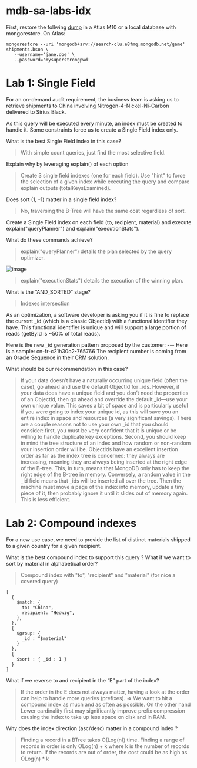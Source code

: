 # mdb-sa-labs-idx

First, restore the follwing [dump](https://s3.eu-west-3.amazonaws.com/sylvain.chambon/saescape/shipments.tar.gz) in a Atlas M10 or a local database with mongorestore.
On Atlas:

```
mongorestore --uri 'mongodb+srv://search-clu.e8fmq.mongodb.net/game' shipments.bson \
   --username='jane.doe' \
   --password='mysuperstrongpwd'
```

# Lab 1: Single Field

For an on-demand audit requirement, the business team is asking us to retrieve shipments to China involving Nitrogen-4-Nickel-Ni-Carbon delivered to Sirius Black.

As this query will be executed every minute, an index must be created to handle it. Some constraints force us to create a Single Field index only.

What is the best Single Field index in this case?

> With simple count queries, just find the most selective field.

Explain why by leveraging explain() of each option

> Create 3 single field indexes (one for each field). Use "hint" to force the selection of a given index while executing the query and compare explain outputs (totalKeysExamined).

Does sort (1, -1) matter in a single field index?

> No, traversing the B-Tree will have the same cost regardless of sort.

Create a Single Field index on each field (to, recipient, material) and execute explain("queryPlanner") and explain("executionStats").

What do these commands achieve?

> explain("queryPlanner") details the plan selected by the query optimizer.

![image](https://user-images.githubusercontent.com/102281652/223132357-2152c163-3b14-4bd1-9476-0ffc87cbad17.png)

> explain("executionStats") details the execution of the winning plan.

What is the “AND_SORTED” stage?

> Indexes intersection

As an optimization, a software developer is asking you if it is fine to replace the current _id (which is a classic ObjectId) with a functional identifier they have.
This functional identifier is unique and will support a large portion of reads (getById is ~50% of total reads).

Here is the new _id generation pattern proposed by the customer: <fromCountryCode>-<toCountryCode>-<materialCode>-<recipientNumber>
Here is a sample: cn-fr-c21h30o2-765766
The recipient number is coming from an Oracle Sequence in their CRM solution.

What should be our recommendation in this case?

> If your data doesn’t have a naturally occurring unique field (often the case), go ahead and use the default ObjectId for _ids. However, if your data does have a unique field and you don’t need the properties of an ObjectId, then go ahead and override the default _id—use your own unique value. This saves a bit of space and is particularly useful if you were going to index your unique id, as this will save you an entire index in space and resources (a very significant savings).
> There are a couple reasons not to use your own _id that you should consider: first, you must be very confident that it is unique or be willing to handle duplicate key exceptions. Second, you should keep in mind the tree structure of an index and how random or non-random your insertion order will be. ObjectIds have an excellent insertion order as far as the index tree is concerned: they always are increasing, meaning they are always being inserted at the right edge of the B-tree. This, in turn, means that MongoDB only has to keep the right edge of the B-tree in memory.
Conversely, a random value in the _id field means that _ids will be inserted all over the tree. Then the machine must move a page of the index into memory, update a tiny piece of it, then probably ignore it until it slides out of memory again. This is less efficient.

# Lab 2: Compound indexes
   
For a new use case, we need to provide the list of distinct materials shipped to a given country for a given recipient.

What is the best compound index to support this query ?
What if we want to sort by material in alphabetical order?
   
> Compound index with "to", "recipient" and "material" (for nice a covered query)

```
[
  {
    $match: {
      to: "China",
      recipient: "Hedwig",
    },
  },
  {
    $group: {
      _id : "$material"
    }
  },
  {
    $sort : { _id : 1 }
  }
]
```

What if we reverse to and recipient in the “E” part of the index?
   
> If the order in the E does not always matter, having a look at the order can help to handle more queries (prefixes). => We want to hit a compound index as much and as often as possible.
> On the other hand Lower cardinality first may significantly improve prefix compression causing the index to take up less space on disk and in RAM.

Why does the index direction (asc/desc) matter in a compound index ?

> Finding a record in a BTree takes O(Log(n)) time. Finding a range of records in order is only OLog(n) + k where k is the number of records to return.
If the records are out of order, the cost could be as high as OLog(n) * k

